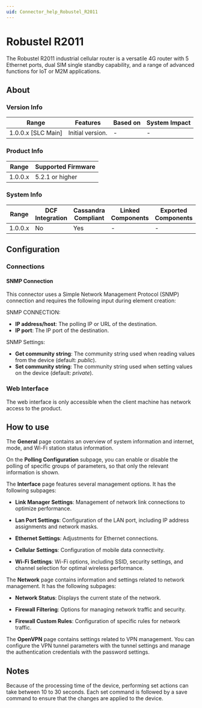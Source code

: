 ```yaml
---
uid: Connector_help_Robustel_R2011
---
```


# Robustel R2011

The Robustel R2011 industrial cellular router is a versatile 4G router with 5 Ethernet ports, dual SIM single standby capability, and a range of advanced functions for IoT or M2M applications.

## About

### Version Info

| Range              | Features         | Based on | System Impact |
|--------------------|------------------|----------|---------------|
| 1.0.0.x [SLC Main] | Initial version. | -        | -             |

### Product Info

| Range   | Supported Firmware |
|---------|--------------------|
| 1.0.0.x | 5.2.1 or higher    |

### System Info

| Range   | DCF Integration | Cassandra Compliant | Linked Components | Exported Components |
|---------|-----------------|---------------------|-------------------|---------------------|
| 1.0.0.x | No              | Yes                 | -                 | -                   |

## Configuration

### Connections

#### SNMP Connection

This connector uses a Simple Network Management Protocol (SNMP) connection and requires the following input during element creation:

SNMP CONNECTION:

- **IP address/host**: The polling IP or URL of the destination.
- **IP port**: The IP port of the destination.

SNMP Settings:

- **Get community string**: The community string used when reading values from the device (default: *public*).
- **Set community string**: The community string used when setting values on the device (default: *private*).

### Web Interface

The web interface is only accessible when the client machine has network access to the product.

## How to use

The **General** page contains an overview of system information and internet, mode, and Wi-Fi station status information.

On the **Polling Configuration** subpage, you can enable or disable the polling of specific groups of parameters, so that only the relevant information is shown.

The **Interface** page features several management options. It has the following subpages:

- **Link Manager Settings**: Management of network link connections to optimize performance.

- **Lan Port Settings**: Configuration of the LAN port, including IP address assignments and network masks.

- **Ethernet Settings**: Adjustments for Ethernet connections.

- **Cellular Settings**: Configuration of mobile data connectivity.

- **Wi-Fi Settings**: Wi-Fi options, including SSID, security settings, and channel selection for optimal wireless performance.

The **Network** page contains information and settings related to network management. It has the following subpages:

- **Network Status**: Displays the current state of the network.

- **Firewall Filtering**: Options for managing network traffic and security.

- **Firewall Custom Rules**: Configuration of specific rules for network traffic.

The **OpenVPN** page contains settings related to VPN management. You can configure the VPN tunnel parameters with the tunnel settings and manage the authentication credentials with the password settings.

## Notes

Because of the processing time of the device, performing set actions can take between 10 to 30 seconds. Each set command is followed by a save command to ensure that the changes are applied to the device.
